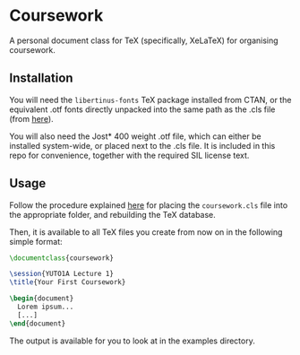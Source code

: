 # Coursework

A personal document class for TeX (specifically, XeLaTeX) for organising coursework.

## Installation

You will need the `libertinus-fonts` TeX package installed from CTAN, or the equivalent .otf fonts directly unpacked into the same path as the .cls file (from [here](https://github.com/alerque/libertinus/release)).

You will also need the Jost* 400 weight .otf file, which can either be installed system-wide, or placed next to the .cls file. It is included in this repo for convenience, together with the required SIL license text.

## Usage

Follow the procedure explained [here](https://tex.stackexchange.com/a/1167) for placing the `coursework.cls` file into the appropriate folder, and rebuilding the TeX database.

Then, it is available to all TeX files you create from now on in the following simple format:

```latex
\documentclass{coursework}

\session{YUTO1A Lecture 1}
\title{Your First Coursework}

\begin{document}
  Lorem ipsum...
  [...]
\end{document}
```

The output is available for you to look at in the examples directory.
